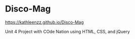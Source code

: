 # Disco-Mag
https://kathleenzz.github.io/Disco-Mag

Unit 4 Project with COde Nation using HTML, CSS, and jQuery
